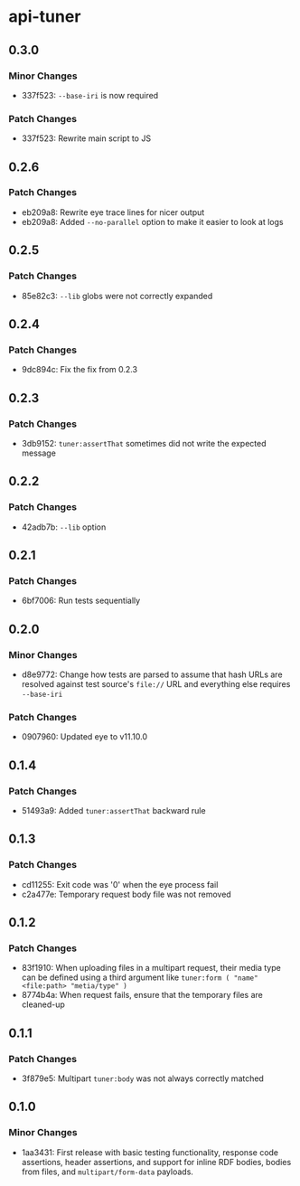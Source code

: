 # api-tuner

## 0.3.0

### Minor Changes

- 337f523: `--base-iri` is now required

### Patch Changes

- 337f523: Rewrite main script to JS

## 0.2.6

### Patch Changes

- eb209a8: Rewrite eye trace lines for nicer output
- eb209a8: Added `--no-parallel` option to make it easier to look at logs

## 0.2.5

### Patch Changes

- 85e82c3: `--lib` globs were not correctly expanded

## 0.2.4

### Patch Changes

- 9dc894c: Fix the fix from 0.2.3

## 0.2.3

### Patch Changes

- 3db9152: `tuner:assertThat` sometimes did not write the expected message

## 0.2.2

### Patch Changes

- 42adb7b: `--lib` option

## 0.2.1

### Patch Changes

- 6bf7006: Run tests sequentially

## 0.2.0

### Minor Changes

- d8e9772: Change how tests are parsed to assume that hash URLs are resolved against test source's `file://` URL and everything else requires `--base-iri`

### Patch Changes

- 0907960: Updated eye to v11.10.0

## 0.1.4

### Patch Changes

- 51493a9: Added `tuner:assertThat` backward rule

## 0.1.3

### Patch Changes

- cd11255: Exit code was '0' when the eye process fail
- c2a477e: Temporary request body file was not removed

## 0.1.2

### Patch Changes

- 83f1910: When uploading files in a multipart request, their media type can be defined using a third argument like `tuner:form ( "name" <file:path> "metia/type" )`
- 8774b4a: When request fails, ensure that the temporary files are cleaned-up

## 0.1.1

### Patch Changes

- 3f879e5: Multipart `tuner:body` was not always correctly matched

## 0.1.0

### Minor Changes

- 1aa3431: First release with basic testing functionality, response code assertions, header assertions, and support for inline RDF bodies, bodies from files, and `multipart/form-data` payloads.
